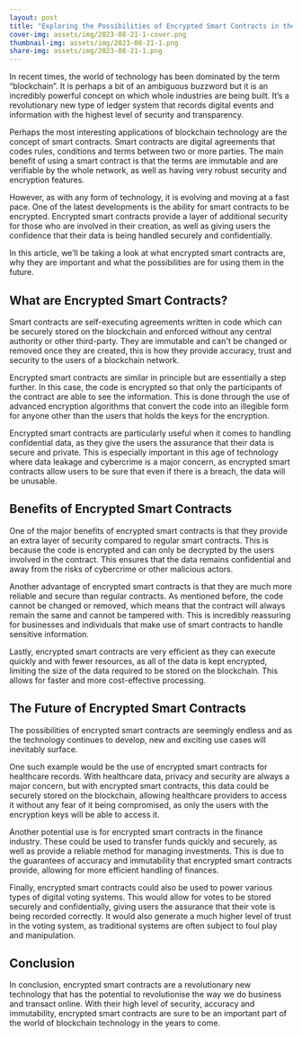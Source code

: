 ```yaml
---
layout: post
title: "Exploring the Possibilities of Encrypted Smart Contracts in the Age of Blockchain Technology"
cover-img: assets/img/2023-08-21-1-cover.png
thumbnail-img: assets/img/2023-08-21-1.png
share-img: assets/img/2023-08-21-1.png
---
```





In recent times, the world of technology has been dominated by the term “blockchain”. It is perhaps a bit of an ambiguous buzzword but it is an incredibly powerful concept on which whole industries are being built. It’s a revolutionary new type of ledger system that records digital events and information with the highest level of security and transparency.

Perhaps the most interesting applications of blockchain technology are the concept of smart contracts. Smart contracts are digital agreements that codes rules, conditions and terms between two or more parties. The main benefit of using a smart contract is that the terms are immutable and are verifiable by the whole network, as well as having very robust security and encryption features.

However, as with any form of technology, it is evolving and moving at a fast pace. One of the latest developments is the ability for smart contracts to be encrypted. Encrypted smart contracts provide a layer of additional security for those who are involved in their creation, as well as giving users the confidence that their data is being handled securely and confidentially.

In this article, we’ll be taking a look at what encrypted smart contracts are, why they are important and what the possibilities are for using them in the future. 

## What are Encrypted Smart Contracts?

Smart contracts are self-executing agreements written in code which can be securely stored on the blockchain and enforced without any central authority or other third-party. They are immutable and can't be changed or removed once they are created, this is how they provide accuracy, trust and security to the users of a blockchain network.

Encrypted smart contracts are similar in principle but are essentially a step further. In this case, the code is encrypted so that only the participants of the contract are able to see the information. This is done through the use of advanced encryption algorithms that convert the code into an illegible form for anyone other than the users that holds the keys for the encryption.

Encrypted smart contracts are particularly useful when it comes to handling confidential data, as they give the users the assurance that their data is secure and private. This is especially important in this age of technology where data leakage and cybercrime is a major concern, as encrypted smart contracts allow users to be sure that even if there is a breach, the data will be unusable.

## Benefits of Encrypted Smart Contracts

One of the major benefits of encrypted smart contracts is that they provide an extra layer of security compared to regular smart contracts. This is because the code is encrypted and can only be decrypted by the users involved in the contract. This ensures that the data remains confidential and away from the risks of cybercrime or other malicious actors.

Another advantage of encrypted smart contracts is that they are much more reliable and secure than regular contracts. As mentioned before, the code cannot be changed or removed, which means that the contract will always remain the same and cannot be tampered with. This is incredibly reassuring for businesses and individuals that make use of smart contracts to handle sensitive information.

Lastly, encrypted smart contracts are very efficient as they can execute quickly and with fewer resources, as all of the data is kept encrypted, limiting the size of the data required to be stored on the blockchain. This allows for faster and more cost-effective processing.

## The Future of Encrypted Smart Contracts

The possibilities of encrypted smart contracts are seemingly endless and as the technology continues to develop, new and exciting use cases will inevitably surface. 

One such example would be the use of encrypted smart contracts for healthcare records. With healthcare data, privacy and security are always a major concern, but with encrypted smart contracts, this data could be securely stored on the blockchain, allowing healthcare providers to access it without any fear of it being compromised, as only the users with the encryption keys will be able to access it.

Another potential use is for encrypted smart contracts in the finance industry. These could be used to transfer funds quickly and securely, as well as provide a reliable method for managing investments. This is due to the guarantees of accuracy and immutability that encrypted smart contracts provide, allowing for more efficient handling of finances.

Finally, encrypted smart contracts could also be used to power various types of digital voting systems. This would allow for votes to be stored securely and confidentially, giving users the assurance that their vote is being recorded correctly. It would also generate a much higher level of trust in the voting system, as traditional systems are often subject to foul play and manipulation.

## Conclusion

In conclusion, encrypted smart contracts are a revolutionary new technology that has the potential to revolutionise the way we do business and transact online. With their high level of security, accuracy and immutability, encrypted smart contracts are sure to be an important part of the world of blockchain technology in the years to come.
